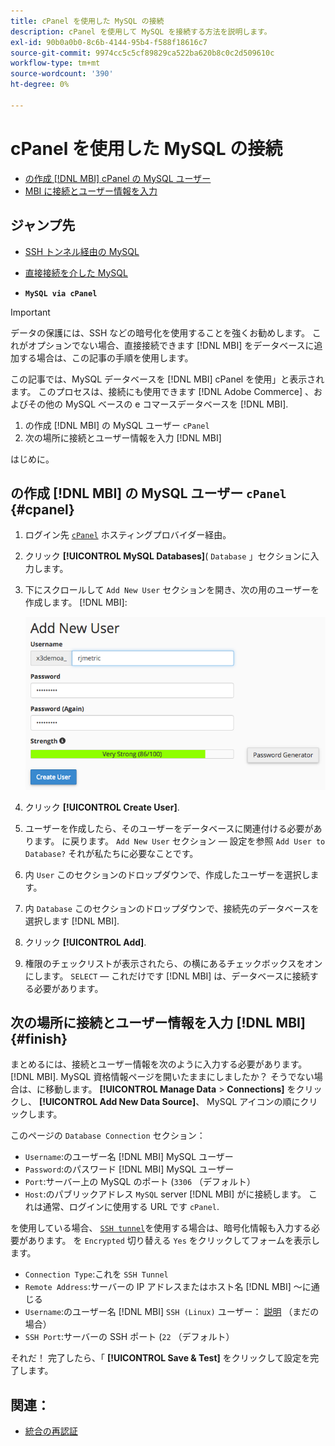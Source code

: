 ```yaml
---
title: cPanel を使用した MySQL の接続
description: cPanel を使用して MySQL を接続する方法を説明します。
exl-id: 90b0a0b0-8c6b-4144-95b4-f588f18616c7
source-git-commit: 9974cc5c5cf89829ca522ba620b8c0c2d509610c
workflow-type: tm+mt
source-wordcount: '390'
ht-degree: 0%

---
```


# cPanel を使用した MySQL の接続

* [の作成 [!DNL MBI] cPanel の MySQL ユーザー](#cpanel)
* [MBI に接続とユーザー情報を入力](#finish)

## ジャンプ先

* [SSH トンネル経由の MySQL](../integrations/mysql-via-ssh-tunnel.md)
* [直接接続を介した MySQL](../integrations/mysql-via-a-direct-connection.md)

* **`MySQL via cPanel`**

>[!IMPORTANT]
>
>データの保護には、SSH などの暗号化を使用することを強くお勧めします。 これがオプションでない場合、直接接続できます [!DNL MBI] をデータベースに追加する場合は、この記事の手順を使用します。

この記事では、MySQL データベースを [!DNL MBI] cPanel を使用」と表示されます。 このプロセスは、接続にも使用できます [!DNL Adobe Commerce] 、およびその他の MySQL ベースの e コマースデータベースを [!DNL MBI].

1. の作成 [!DNL MBI] の MySQL ユーザー `cPanel`
1. 次の場所に接続とユーザー情報を入力 [!DNL MBI]

はじめに。

## の作成 [!DNL MBI] の MySQL ユーザー `cPanel` {#cpanel}

1. ログイン先 [`cPanel`](../../../data-analyst/importing-data/integrations/mysql-via-cpanel.md) ホスティングプロバイダー経由。
1. クリック **[!UICONTROL MySQL Databases]**( `Database` 」セクションに入力します。
1. 下にスクロールして `Add New User` セクションを開き、次の用のユーザーを作成します。 [!DNL MBI]:

   ![](../../../assets/create-mbi-mysql-user-cpanel.png)

1. クリック **[!UICONTROL Create User]**.
1. ユーザーを作成したら、そのユーザーをデータベースに関連付ける必要があります。 に戻ります。 `Add New User` セクション — 設定を参照 `Add User to Database?` それが私たちに必要なことです。
1. 内 `User` このセクションのドロップダウンで、作成したユーザーを選択します。
1. 内 `Database` このセクションのドロップダウンで、接続先のデータベースを選択します [!DNL MBI].
1. クリック **[!UICONTROL Add]**.
1. 権限のチェックリストが表示されたら、の横にあるチェックボックスをオンにします。 `SELECT`  — これだけです [!DNL MBI] は、データベースに接続する必要があります。

## 次の場所に接続とユーザー情報を入力 [!DNL MBI] {#finish}

まとめるには、接続とユーザー情報を次のように入力する必要があります。 [!DNL MBI]. MySQL 資格情報ページを開いたままにしましたか？ そうでない場合は、に移動します。 **[!UICONTROL Manage Data** > **Connections]** をクリックし、 **[!UICONTROL Add New Data Source]**、 MySQL アイコンの順にクリックします。

このページの `Database Connection` セクション：

* `Username`:のユーザー名 [!DNL MBI] MySQL ユーザー
* `Password`:のパスワード [!DNL MBI] MySQL ユーザー
* `Port`:サーバー上の MySQL のポート (`3306` （デフォルト）
* `Host`:のパブリックアドレス `MySQL` server [!DNL MBI] がに接続します。 これは通常、ログインに使用する URL です `cPanel`.

を使用している場合、 [`SSH tunnel`](../integrations/mysql-via-ssh-tunnel.md)を使用する場合は、暗号化情報も入力する必要があります。 を `Encrypted` 切り替える `Yes` をクリックしてフォームを表示します。

* `Connection Type`:これを `SSH Tunnel`
* `Remote Address`:サーバーの IP アドレスまたはホスト名 [!DNL MBI] ～に通じる
* `Username`:のユーザー名 [!DNL MBI] `SSH (Linux)` ユーザー： [説明](../../../data-analyst/importing-data/integrations/mysql-via-ssh-tunnel.md) （まだの場合）
* `SSH Port`:サーバーの SSH ポート (`22` （デフォルト）

それだ！ 完了したら、「 **[!UICONTROL Save & Test]** をクリックして設定を完了します。

## 関連：

* [統合の再認証](https://experienceleague.adobe.com/docs/commerce-knowledge-base/kb/how-to/mbi-reauthenticating-integrations.html?lang=en)
